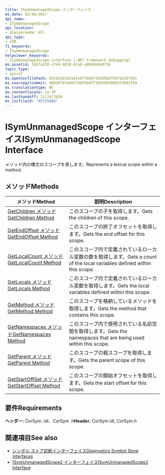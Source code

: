 ```yaml
---
title: ISymUnmanagedScope インターフェイス
ms.date: 03/30/2017
api_name:
- ISymUnmanagedScope
api_location:
- diasymreader.dll
api_type:
- COM
f1_keywords:
- ISymUnmanagedScope
helpviewer_keywords:
- ISymUnmanagedScope interface [.NET Framework debugging]
ms.assetid: 3db7a220-cfe9-4810-8ca8-a094bb8e0f5b
topic_type:
- apiref
ms.openlocfilehash: 9256342ad3a91e6770d6fd19d9d2f94fab267d3e
ms.sourcegitcommit: d8020797a6657d0fbbdff362b80300815f682f94
ms.translationtype: MT
ms.contentlocale: ja-JP
ms.lasthandoff: 11/24/2020
ms.locfileid: "95725886"
---
```

# <a name="isymunmanagedscope-interface"></a><span data-ttu-id="00cc4-102">ISymUnmanagedScope インターフェイス</span><span class="sxs-lookup"><span data-stu-id="00cc4-102">ISymUnmanagedScope Interface</span></span>

<span data-ttu-id="00cc4-103">メソッド内の構文のスコープを表します。</span><span class="sxs-lookup"><span data-stu-id="00cc4-103">Represents a lexical scope within a method.</span></span>  
  
## <a name="methods"></a><span data-ttu-id="00cc4-104">メソッド</span><span class="sxs-lookup"><span data-stu-id="00cc4-104">Methods</span></span>  
  
|<span data-ttu-id="00cc4-105">メソッド</span><span class="sxs-lookup"><span data-stu-id="00cc4-105">Method</span></span>|<span data-ttu-id="00cc4-106">説明</span><span class="sxs-lookup"><span data-stu-id="00cc4-106">Description</span></span>|  
|------------|-----------------|  
|[<span data-ttu-id="00cc4-107">GetChildren メソッド</span><span class="sxs-lookup"><span data-stu-id="00cc4-107">GetChildren Method</span></span>](isymunmanagedscope-getchildren-method.md)|<span data-ttu-id="00cc4-108">このスコープの子を取得します。</span><span class="sxs-lookup"><span data-stu-id="00cc4-108">Gets the children of this scope.</span></span>|  
|[<span data-ttu-id="00cc4-109">GetEndOffset メソッド</span><span class="sxs-lookup"><span data-stu-id="00cc4-109">GetEndOffset Method</span></span>](isymunmanagedscope-getendoffset-method.md)|<span data-ttu-id="00cc4-110">このスコープの終了オフセットを取得します。</span><span class="sxs-lookup"><span data-stu-id="00cc4-110">Gets the end offset for this scope.</span></span>|  
|[<span data-ttu-id="00cc4-111">GetLocalCount メソッド</span><span class="sxs-lookup"><span data-stu-id="00cc4-111">GetLocalCount Method</span></span>](isymunmanagedscope-getlocalcount-method.md)|<span data-ttu-id="00cc4-112">このスコープ内で定義されているローカル変数の数を取得します。</span><span class="sxs-lookup"><span data-stu-id="00cc4-112">Gets a count of the local variables defined within this scope.</span></span>|  
|[<span data-ttu-id="00cc4-113">GetLocals メソッド</span><span class="sxs-lookup"><span data-stu-id="00cc4-113">GetLocals Method</span></span>](isymunmanagedscope-getlocals-method.md)|<span data-ttu-id="00cc4-114">このスコープ内で定義されているローカル変数を取得します。</span><span class="sxs-lookup"><span data-stu-id="00cc4-114">Gets the local variables defined within this scope.</span></span>|  
|[<span data-ttu-id="00cc4-115">GetMethod メソッド</span><span class="sxs-lookup"><span data-stu-id="00cc4-115">GetMethod Method</span></span>](isymunmanagedscope-getmethod-method.md)|<span data-ttu-id="00cc4-116">このスコープを格納しているメソッドを取得します。</span><span class="sxs-lookup"><span data-stu-id="00cc4-116">Gets the method that contains this scope.</span></span>|  
|[<span data-ttu-id="00cc4-117">GetNamespaces メソッド</span><span class="sxs-lookup"><span data-stu-id="00cc4-117">GetNamespaces Method</span></span>](isymunmanagedscope-getnamespaces-method.md)|<span data-ttu-id="00cc4-118">このスコープ内で使用されている名前空間を取得します。</span><span class="sxs-lookup"><span data-stu-id="00cc4-118">Gets the namespaces that are being used within this scope.</span></span>|  
|[<span data-ttu-id="00cc4-119">GetParent メソッド</span><span class="sxs-lookup"><span data-stu-id="00cc4-119">GetParent Method</span></span>](isymunmanagedscope-getparent-method.md)|<span data-ttu-id="00cc4-120">このスコープの親スコープを取得します。</span><span class="sxs-lookup"><span data-stu-id="00cc4-120">Gets the parent scope of this scope.</span></span>|  
|[<span data-ttu-id="00cc4-121">GetStartOffSet メソッド</span><span class="sxs-lookup"><span data-stu-id="00cc4-121">GetStartOffset Method</span></span>](isymunmanagedscope-getstartoffset-method.md)|<span data-ttu-id="00cc4-122">このスコープの開始オフセットを取得します。</span><span class="sxs-lookup"><span data-stu-id="00cc4-122">Gets the start offset for this scope.</span></span>|  
  
## <a name="requirements"></a><span data-ttu-id="00cc4-123">要件</span><span class="sxs-lookup"><span data-stu-id="00cc4-123">Requirements</span></span>  

 <span data-ttu-id="00cc4-124">**ヘッダー:** CorSym .idl、CorSym .h</span><span class="sxs-lookup"><span data-stu-id="00cc4-124">**Header:** CorSym.idl, CorSym.h</span></span>  
  
## <a name="see-also"></a><span data-ttu-id="00cc4-125">関連項目</span><span class="sxs-lookup"><span data-stu-id="00cc4-125">See also</span></span>

- [<span data-ttu-id="00cc4-126">シンボル ストア診断インターフェイス</span><span class="sxs-lookup"><span data-stu-id="00cc4-126">Diagnostics Symbol Store Interfaces</span></span>](diagnostics-symbol-store-interfaces.md)
- [<span data-ttu-id="00cc4-127">ISymUnmanagedScope2 インターフェイス</span><span class="sxs-lookup"><span data-stu-id="00cc4-127">ISymUnmanagedScope2 Interface</span></span>](isymunmanagedscope2-interface.md)
